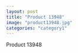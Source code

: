 ```yaml
---
layout: post
title: "Product 13948"
image: "product13948.jpg"
categories: "category1"
---
```

Product 13948
